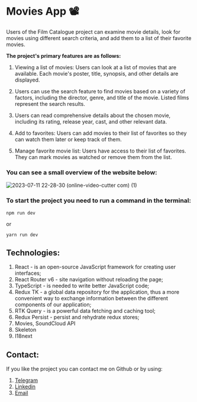 # Movies App :film_projector:

Users of the Film Catalogue project can examine movie details, look for movies using different search criteria, and add them to a list of their favorite movies.

**The project's primary features are as follows:**

1. Viewing a list of movies: Users can look at a list of movies that are available. Each movie's poster, title, synopsis, and other details are displayed.

2. Users can use the search feature to find movies based on a variety of factors, including the director, genre, and title of the movie. Listed films represent the search results.

3. Users can read comprehensive details about the chosen movie, including its rating, release year, cast, and other relevant data.

4. Add to favorites: Users can add movies to their list of favorites so they can watch them later or keep track of them.

5. Manage favorite movie list: Users have access to their list of favorites. They can mark movies as watched or remove them from the list.


### You can see a small overview of the website below:
![2023-07-11 22-28-30 (online-video-cutter com) (1)](https://github.com/journey29/movies/assets/128743243/38f4eb74-aa33-4e72-88c8-0d7196e20c69)


### To start the project you need to run a command in the terminal:

``` 
npm run dev
 ```
or

```
yarn run dev
```

## Technologies:
1. React - is an open-source JavaScript framework for creating user interfaces;
2. React Router v6 - site navigation without reloading the page;
3. TypeScript - is needed to write better JavaScript code;
4. Redux TK - a global data repository for the application, thus a more convenient way to exchange information between the different components of our application;
5. RTK Query - is a powerful data fetching and caching tool;
6. Redux Persist -  persist and rehydrate redux stores;
7. Movies, SoundCloud API
8. Skeleton
9. I18next

## Contact:
If you like the project you can contact me on Github or by using:
1. [Telegram](https://web.telegram.org/k/)
2. [Linkedin](https://www.linkedin.com/in/andrii-smaluniuk-b113b7282/)
3. [Email](smaluniuk.development@gmail.com)
   
